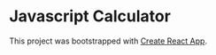 # Javascript Calculator

This project was bootstrapped with [Create React App](https://github.com/facebook/create-react-app).
